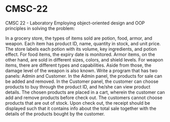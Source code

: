 # CMSC-22

CMSC 22 - Laboratory
Employing object-oriented design and OOP principles in solving the problem:

In a grocery store, the types of items sold are potion, food, armor, and weapon. Each item has
product ID, name, quantity in stock, and unit price. The store labels each potion with its
volume, key ingredients, and potion effect. For food items, the expiry date is monitored.
Armor items, on the other hand, are sold in different sizes, colors, and shield levels. For
weapon items, there are different types and capabilities. Aside from those, the damage level of
the weapon is also known.
Write a program that has two panels: Admin and Customer. In the Admin panel, the products
for sale can be added and removed. In the Customer panel, the customer can choose products
to buy through the product ID, and he/she can view product details. The chosen products are
placed in a cart, wherein the customer can add and remove products before check out. The
customers cannot choose products that are out of stock. Upon check out, the receipt should be
displayed such that it contains info about the total sale together with the details of the
products bought by the customer.
